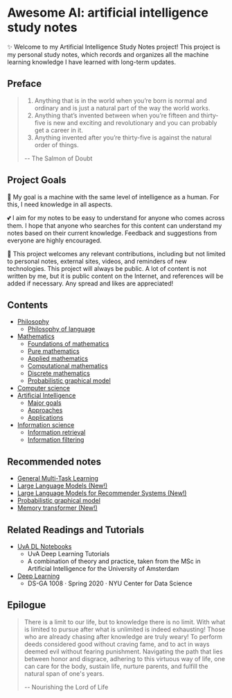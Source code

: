 # Awesome AI: artificial intelligence study notes

✨ Welcome to my Artificial Intelligence Study Notes project! This project is my personal study notes, which records and organizes all the machine learning knowledge I have learned with long-term updates.

## Preface

> 1. Anything that is in the world when you’re born is normal and ordinary and is just a natural part of the way the world works.
> 2. Anything that’s invented between when you’re fifteen and thirty-five is new and exciting and revolutionary and you can probably get a career in it.
> 3. Anything invented after you’re thirty-five is against the natural order of things.
> 
> -- The Salmon of Doubt

## Project Goals

👀 My goal is a machine with the same level of intelligence as a human. For this, I need knowledge in all aspects.

💕 I aim for my notes to be easy to understand for anyone who comes across them. I hope that anyone who searches for this content can understand my notes based on their current knowledge. Feedback and suggestions from everyone are highly encouraged.

🤗 This project welcomes any relevant contributions, including but not limited to personal notes, external sites, videos, and reminders of new technologies. This project will always be public. A lot of content is not written by me, but it is public content on the Internet, and references will be added if necessary. Any spread and likes are appreciated!

## Contents

- [Philosophy](1.%20Philosophy/Philosophy.md)
	- [Philosophy of language](1.%20Philosophy/Philosophy%20of%20language/Philosophy%20of%20language.md)
- [Mathematics](2.%20Mathematics/Mathematics.md)
	- [Foundations of mathematics](2.%20Mathematics/0.%20Foundations%20of%20mathematics/Foundations%20of%20mathematics.md)
	- [Pure mathematics](2.%20Mathematics/1.%20Pure%20mathematics/Pure%20mathematics.md)
	- [Applied mathematics‎](2.%20Mathematics/2.%20Applied%20mathematics%E2%80%8E/Applied%20mathematics%E2%80%8E.md)
	- [Computational mathematics](2.%20Mathematics/3.%20Computational%20mathematics/Computational%20mathematics.md)
	- [Discrete mathematics](2.%20Mathematics/4.%20Discrete%20mathematics/Discrete%20mathematics.md)
	- [Probabilistic graphical model](2.%20Mathematics/Probabilistic%20graphical%20model/Probabilistic%20graphical%20model.md)
- [Computer science](3.%20Computer%20science/Computer%20science.md)
- [Artificial Intelligence](4.%20Artificial%20intelligence/Artificial%20Intelligence.md)
	- [Major goals](4.%20Artificial%20intelligence/1.%20Major%20goals/Major%20goals.md)
	- [Approaches](4.%20Artificial%20intelligence/2.%20Approaches/Approaches.md)
	- [Applications](4.%20Artificial%20intelligence/3.%20Applications/Applications.md)
- [Information science](5.%20Information%20science/Information%20science.md)
	- [Information retrieval](5.%20Information%20science/Information%20retrieval/Information%20retrieval.md)
	- [Information filtering](5.%20Information%20science/Information%20filtering/Information%20filtering.md)

## Recommended notes
- [General Multi-Task Learning](4.%20Artificial%20intelligence/1.%20Major%20goals/Intelligence/Machine%20learning/General%20Multi-Task%20Learning/General%20Multi-Task%20Learning.md)
- [Large Language Models (New!)](4.%20Artificial%20intelligence/2.%20Approaches/Artificial%20neural%20network/Transformer/Large%20language%20model/Large%20language%20model.md)
- [Large Language Models for Recommender Systems (New!)](4.%20Artificial%20intelligence/3.%20Applications/Recommender%20system/LLM4Rec.md)
- [Probabilistic graphical model](2.%20Mathematics/Probabilistic%20graphical%20model/Probabilistic%20graphical%20model.md)
- [Memory transformer (New!)](Memory%20transformer.md)

## Related Readings and Tutorials

- [UvA DL Notebooks](https://uvadlc-notebooks.readthedocs.io/en/latest/index.html)
	- UvA Deep Learning Tutorials
	- A combination of theory and practice, taken from the MSc in Artificial Intelligence for the University of Amsterdam
- [Deep Learning](https://atcold.github.io/pytorch-Deep-Learning/)
	- DS-GA 1008 · Spring 2020 · NYU Center for Data Science

## Epilogue

> There is a limit to our life, but to knowledge there is no limit. With what is limited to pursue after what is unlimited is indeed exhausting! Those who are already chasing after knowledge are truly weary! To perform deeds considered good without craving fame, and to act in ways deemed evil without fearing punishment. Navigating the path that lies between honor and disgrace, adhering to this virtuous way of life, one can care for the body, sustain life, nurture parents, and fulfill the natural span of one's years.
> 
> -- Nourishing the Lord of Life